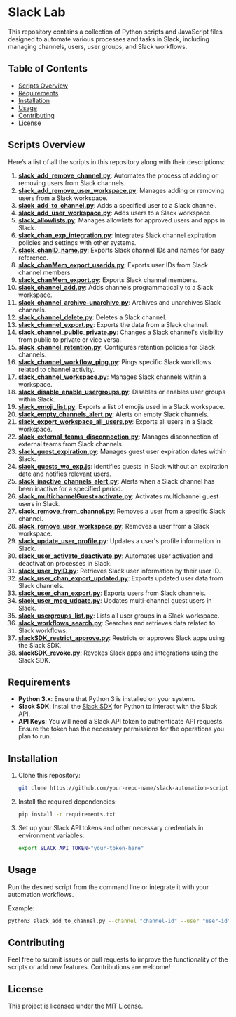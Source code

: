 # Slack Lab

This repository contains a collection of Python scripts and JavaScript files designed to automate various processes and tasks in Slack, including managing channels, users, user groups, and Slack workflows.

## Table of Contents
  - [Scripts Overview](#scripts-overview)
  - [Requirements](#requirements)
  - [Installation](#installation)
  - [Usage](#usage)
  - [Contributing](#contributing)
  - [License](#license)

## Scripts Overview
Here’s a list of all the scripts in this repository along with their descriptions:

1. **[slack_add_remove_channel.py](slack_add_remove_channel.py)**: Automates the process of adding or removing users from Slack channels.
2. **[slack_add_remove_user_workspace.py](slack_add_remove_user_workspace.py)**: Manages adding or removing users from a Slack workspace.
3. **[slack_add_to_channel.py](slack_add_to_channel.py)**: Adds a specified user to a Slack channel.
4. **[slack_add_user_workspace.py](slack_add_user_workspace.py)**: Adds users to a Slack workspace.
5. **[slack_allowlists.py](slack_allowlists.py)**: Manages allowlists for approved users and apps in Slack.
6. **[slack_chan_exp_integration.py](slack_chan_exp_integration.py)**: Integrates Slack channel expiration policies and settings with other systems.
7. **[slack_chanID_name.py](slack_chanID_name.py)**: Exports Slack channel IDs and names for easy reference.
8. **[slack_chanMem_export_userids.py](slack_chanMem_export_userids.py)**: Exports user IDs from Slack channel members.
9. **[slack_chanMem_export.py](slack_chanMem_export.py)**: Exports Slack channel members.
10. **[slack_channel_add.py](slack_channel_add.py)**: Adds channels programmatically to a Slack workspace.
11. **[slack_channel_archive-unarchive.py](slack_channel_archive-unarchive.py)**: Archives and unarchives Slack channels.
12. **[slack_channel_delete.py](slack_channel_delete.py)**: Deletes a Slack channel.
13. **[slack_channel_export.py](slack_channel_export.py)**: Exports the data from a Slack channel.
14. **[slack_channel_public_private.py](slack_channel_public_private.py)**: Changes a Slack channel's visibility from public to private or vice versa.
15. **[slack_channel_retention.py](slack_channel_retention.py)**: Configures retention policies for Slack channels.
16. **[slack_channel_workflow_ping.py](slack_channel_workflow_ping.py)**: Pings specific Slack workflows related to channel activity.
17. **[slack_channel_workspace.py](slack_channel_workspace.py)**: Manages Slack channels within a workspace.
18. **[slack_disable_enable_usergroups.py](slack_disable_enable_usergroups.py)**: Disables or enables user groups within Slack.
19. **[slack_emoji_list.py](slack_emoji_list.py)**: Exports a list of emojis used in a Slack workspace.
20. **[slack_empty_channels_alert.py](slack_empty_channels_alert.py)**: Alerts on empty Slack channels.
21. **[slack_export_workspace_all_users.py](slack_export_workspace_all_users.py)**: Exports all users in a Slack workspace.
22. **[slack_external_teams_disconnection.py](slack_external_teams_disconnection.py)**: Manages disconnection of external teams from Slack channels.
23. **[slack_guest_expiration.py](slack_guest_expiration.py)**: Manages guest user expiration dates within Slack.
24. **[slack_guests_wo_exp.js](slack_guests_wo_exp.js)**: Identifies guests in Slack without an expiration date and notifies relevant users.
25. **[slack_inactive_channels_alert.py](slack_inactive_channels_alert.py)**: Alerts when a Slack channel has been inactive for a specified period.
26. **[slack_multichannelGuest+activate.py](slack_multichannelGuest+activate.py)**: Activates multichannel guest users in Slack.
27. **[slack_remove_from_channel.py](slack_remove_from_channel.py)**: Removes a user from a specific Slack channel.
28. **[slack_remove_user_workspace.py](slack_remove_user_workspace.py)**: Removes a user from a Slack workspace.
29. **[slack_update_user_profile.py](slack_update_user_profile.py)**: Updates a user's profile information in Slack.
30. **[slack_user_activate_deactivate.py](slack_user_activate_deactivate.py)**: Automates user activation and deactivation processes in Slack.
31. **[slack_user_byID.py](slack_user_byID.py)**: Retrieves Slack user information by their user ID.
32. **[slack_user_chan_export_updated.py](slack_user_chan_export_updated.py)**: Exports updated user data from Slack channels.
33. **[slack_user_chan_export.py](slack_user_chan_export.py)**: Exports users from Slack channels.
34. **[slack_user_mcg_udpate.py](slack_user_mcg_udpate.py)**: Updates multi-channel guest users in Slack.
35. **[slack_usergroups_list.py](slack_usergroups_list.py)**: Lists all user groups in a Slack workspace.
36. **[slack_workflows_search.py](slack_workflows_search.py)**: Searches and retrieves data related to Slack workflows.
37. **[slackSDK_restrict_approve.py](slackSDK_restrict_approve.py)**: Restricts or approves Slack apps using the Slack SDK.
38. **[slackSDK_revoke.py](slackSDK_revoke.py)**: Revokes Slack apps and integrations using the Slack SDK.

## Requirements
- **Python 3.x**: Ensure that Python 3 is installed on your system.
- **Slack SDK**: Install the [Slack SDK](https://slack.dev/python-slack-sdk/) for Python to interact with the Slack API.
- **API Keys**: You will need a Slack API token to authenticate API requests. Ensure the token has the necessary permissions for the operations you plan to run.

## Installation
1. Clone this repository:
   ```bash
   git clone https://github.com/your-repo-name/slack-automation-scripts.git
   ```
2. Install the required dependencies:
   ```bash
   pip install -r requirements.txt
   ```
3. Set up your Slack API tokens and other necessary credentials in environment variables:
   ```bash
   export SLACK_API_TOKEN="your-token-here"
   ```

## Usage
Run the desired script from the command line or integrate it with your automation workflows.

Example:
```bash
python3 slack_add_to_channel.py --channel "channel-id" --user "user-id"
```

## Contributing
Feel free to submit issues or pull requests to improve the functionality of the scripts or add new features. Contributions are welcome!

## License
This project is licensed under the MIT License.

